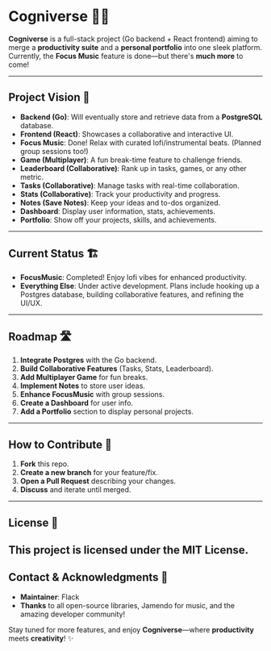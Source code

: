 # Cogniverse 🌌✨

**Cogniverse** is a full-stack project (Go backend + React frontend) aiming to merge a **productivity suite** and a **personal portfolio** into one sleek platform. Currently, the **Focus Music** feature is done—but there's **much more** to come!

---

## Project Vision 🚀

- **Backend (Go)**: Will eventually store and retrieve data from a **PostgreSQL** database.  
- **Frontend (React)**: Showcases a collaborative and interactive UI.  
- **Focus Music**: Done! Relax with curated lofi/instrumental beats. (Planned group sessions too!)  
- **Game (Multiplayer)**: A fun break-time feature to challenge friends.  
- **Leaderboard (Collaborative)**: Rank up in tasks, games, or any other metric.  
- **Tasks (Collaborative)**: Manage tasks with real-time collaboration.  
- **Stats (Collaborative)**: Track your productivity and progress.  
- **Notes (Save Notes)**: Keep your ideas and to-dos organized.  
- **Dashboard**: Display user information, stats, achievements.  
- **Portfolio**: Show off your projects, skills, and achievements.

---

## Current Status 🏗
- **FocusMusic**: Completed! Enjoy lofi vibes for enhanced productivity.  
- **Everything Else**: Under active development. Plans include hooking up a Postgres database, building collaborative features, and refining the UI/UX.

---

## Roadmap 🛣️
1. **Integrate Postgres** with the Go backend.  
2. **Build Collaborative Features** (Tasks, Stats, Leaderboard).  
3. **Add Multiplayer Game** for fun breaks.  
4. **Implement Notes** to store user ideas.  
5. **Enhance FocusMusic** with group sessions.  
6. **Create a Dashboard** for user info.  
7. **Add a Portfolio** section to display personal projects.  

---

## How to Contribute 🤝
1. **Fork** this repo.  
2. **Create a new branch** for your feature/fix.  
3. **Open a Pull Request** describing your changes.  
4. **Discuss** and iterate until merged.  

---

## License 📄
This project is licensed under the MIT License.
---

## Contact & Acknowledgments 💬
- **Maintainer**: Flack  
- **Thanks** to all open-source libraries, Jamendo for music, and the amazing developer community!  

Stay tuned for more features, and enjoy **Cogniverse**—where **productivity** meets **creativity**! ✨  
